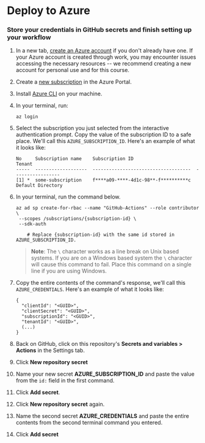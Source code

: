 # Deploy to Azure

</header>

<!--
  <<< Author notes: Step 2 >>>
  Start this step by acknowledging the previous step.
  Define terms and link to docs.github.com.
-->

### Store your credentials in GitHub secrets and finish setting up your workflow

1. In a new tab, [create an Azure account](https://azure.microsoft.com/en-us/free/) if you don't already have one. If your Azure account is created through work, you may encounter issues accessing the necessary resources -- we recommend creating a new account for personal use and for this course.
1. Create a [new subscription](https://docs.microsoft.com/en-us/azure/cost-management-billing/manage/create-subscription) in the Azure Portal.
1. Install [Azure CLI](https://docs.microsoft.com/en-us/cli/azure/install-azure-cli?view=azure-cli-latest) on your machine.
1. In your terminal, run:

    ```shell
    az login
    ```

1. Select the subscription you just selected from the interactive authentication prompt. Copy the value of the subscription ID to a safe place. We'll call this `AZURE_SUBSCRIPTION_ID`. Here's an example of what it looks like:

    ```shell
    No     Subscription name    Subscription ID                       Tenant
    -----  -------------------  ------------------------------------  -----------------
    [1] *  some-subscription    f****a09-****-4d1c-98**-f**********c  Default Directory
    ```

1. In your terminal, run the command below.

    ```shell
    az ad sp create-for-rbac --name "GitHub-Actions" --role contributor \
     --scopes /subscriptions/{subscription-id} \
     --sdk-auth

        # Replace {subscription-id} with the same id stored in AZURE_SUBSCRIPTION_ID.
    ```

    > **Note**: The `\` character works as a line break on Unix based systems. If you are on a Windows based system the `\` character will cause this command to fail. Place this command on a single line if you are using Windows.

1. Copy the entire contents of the command's response, we'll call this `AZURE_CREDENTIALS`. Here's an example of what it looks like:

    ```shell
    {
      "clientId": "<GUID>",
      "clientSecret": "<GUID>",
      "subscriptionId": "<GUID>",
      "tenantId": "<GUID>",
      (...)
    }
    ```

1. Back on GitHub, click on this repository's **Secrets and variables > Actions** in the Settings tab.
1. Click **New repository secret**
1. Name your new secret **AZURE_SUBSCRIPTION_ID** and paste the value from the `id:` field in the first command.
1. Click **Add secret**.
1. Click **New repository secret** again.
1. Name the second secret **AZURE_CREDENTIALS** and paste the entire contents from the second terminal command you entered.
1. Click **Add secret**
